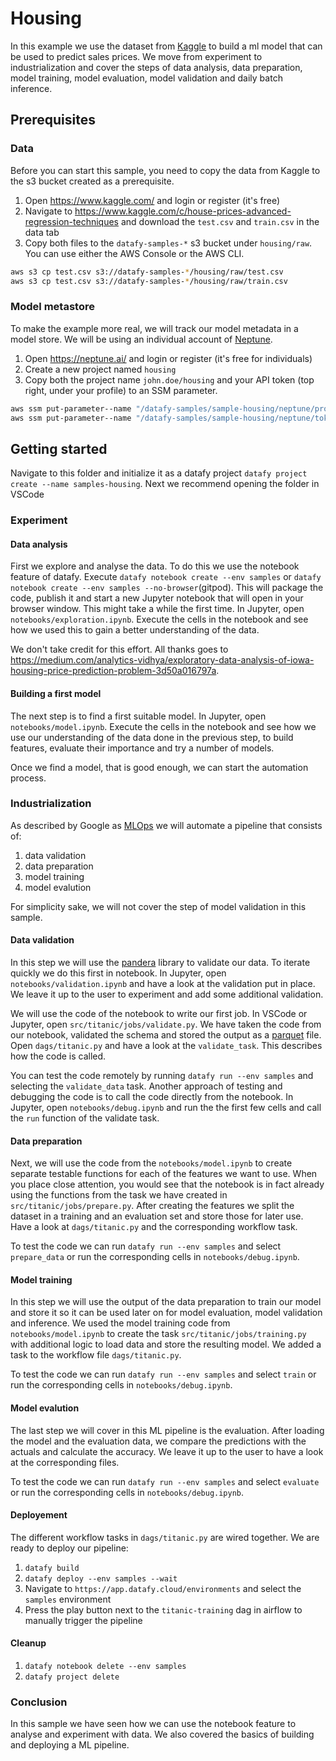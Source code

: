 # Housing

In this example we use the dataset from [Kaggle](https://www.kaggle.com/c/house-prices-advanced-regression-techniques) to build a ml model that can be used to predict sales prices. We move from experiment to industrialization and cover the steps of data analysis, data preparation, model training, model evaluation, model validation and daily batch inference. 

## Prerequisites

### Data

Before you can start this sample, you need to copy the data from Kaggle to the s3 bucket created as a prerequisite.

1. Open https://www.kaggle.com/ and login or register (it's free)
1. Navigate to https://www.kaggle.com/c/house-prices-advanced-regression-techniques and download the `test.csv` and `train.csv` in the data tab
1. Copy both files to the `datafy-samples-*` s3 bucket under `housing/raw`. You can use either the AWS Console or the AWS CLI.

```bash
aws s3 cp test.csv s3://datafy-samples-*/housing/raw/test.csv
aws s3 cp test.csv s3://datafy-samples-*/housing/raw/train.csv
```

### Model metastore

To make the example more real, we will track our model metadata in a model store. We will be using an individual account of [Neptune](https://neptune.ai/). 

1. Open https://neptune.ai/ and login or register (it's free for individuals)
1. Create a new project named `housing`
1. Copy both the project name `john.doe/housing` and your API token (top right, under your profile) to an SSM parameter.

```bash
aws ssm put-parameter--name "/datafy-samples/sample-housing/neptune/project" --type "String" --value "john.doe/housing"
aws ssm put-parameter--name "/datafy-samples/sample-housing/neptune/token" --type "SecureString" --value "eyJhcGlfYWRk ..."
```

## Getting started 

Navigate to this folder and initialize it as a datafy project `datafy project create --name samples-housing`. Next we recommend opening the folder
in VSCode 

### Experiment

#### Data analysis

First we explore and analyse the data. To do this we use the notebook feature of datafy. Execute `datafy notebook create --env samples` or `datafy notebook create --env samples --no-browser`(gitpod).
This will package the code, publish it and start a new Jupyter notebook that will open in your browser window. This might take a while the first time. In Jupyter, open `notebooks/exploration.ipynb`. Execute the cells in the notebook and see how we used this to gain a better understanding of the data.

We don't take credit for this effort. All thanks goes to https://medium.com/analytics-vidhya/exploratory-data-analysis-of-iowa-housing-price-prediction-problem-3d50a016797a.

#### Building a first model

The next step is to find a first suitable model. In Jupyter, open `notebooks/model.ipynb`. Execute the cells in the notebook and see how we use our understanding of the data done in the previous step, to build features, evaluate their importance and try a number of models. 

Once we find a model, that is good enough, we can start the automation process.

### Industrialization

As described by Google as [MLOps](https://cloud.google.com/architecture/mlops-continuous-delivery-and-automation-pipelines-in-machine-learning) we will automate a pipeline that consists of: 

1. data validation
1. data preparation
1. model training
1. model evalution

For simplicity sake, we will not cover the step of model validation in this sample. 

#### Data validation

In this step we will use the [pandera](https://pandera.readthedocs.io/en/stable/) library to validate our data. To iterate quickly we do this
first in notebook. In Jupyter, open `notebooks/validation.ipynb` and have a look at the validation put in place. We leave it up to the user to 
experiment and add some additional validation.

We will use the code of the notebook to write our first job. In VSCode or Jupyter, open `src/titanic/jobs/validate.py`. We have taken the code 
from our notebook, validated the schema and stored the output as a [parquet](https://parquet.apache.org/) file. Open `dags/titanic.py` and have a 
look at the `validate_task`. This describes how the code is called. 

You can test the code remotely by running `datafy run --env samples` and selecting the `validate_data` task. Another approach of testing and debugging the code is to call the code directly from the notebook. In Jupyter, open `notebooks/debug.ipynb` and run the the first few cells and
call the `run` function of the validate task.

#### Data preparation

Next, we will use the code from the `notebooks/model.ipynb` to create separate testable functions for each of the features we want to use. When you place close attention, you would see that the notebook is in fact already using the functions from the task we have created in `src/titanic/jobs/prepare.py`. After creating the features we split the dataset in a training and an evaluation set and store those for later use. Have a look at `dags/titanic.py` and the corresponding workflow task. 

To test the code we can run `datafy run --env samples` and select `prepare_data` or run the corresponding cells in `notebooks/debug.ipynb`. 

#### Model training

In this step we will use the output of the data preparation to train our model and store it so it can be used later on for model evaluation, model validation and inference. We used the model training code from `notebooks/model.ipynb` to create the task `src/titanic/jobs/training.py` with additional logic to load data and store the resulting model. We added a task to the workflow file `dags/titanic.py`.

To test the code we can run `datafy run --env samples` and select `train` or run the corresponding cells in `notebooks/debug.ipynb`. 


#### Model evalution

The last step we will cover in this ML pipeline is the evaluation. After loading the model and the evaluation data, we compare the predictions with the actuals and calculate the accuracy. We leave it up to the user to have a look at the corresponding files.

To test the code we can run `datafy run --env samples` and select `evaluate` or run the corresponding cells in `notebooks/debug.ipynb`.


#### Deployement

The different workflow tasks in `dags/titanic.py` are wired together. We are ready to deploy our pipeline:

1. `datafy build`
1. `datafy deploy --env samples --wait`
1. Navigate to `https://app.datafy.cloud/environments` and select the `samples` environment
1. Press the play button next to the `titanic-training` dag in airflow to manually trigger the pipeline


#### Cleanup

1. `datafy notebook delete --env samples`
1. `datafy project delete`


### Conclusion

In this sample we have seen how we can use the notebook feature to analyse and experiment with data. We also covered the basics of 
building and deploying a ML pipeline.


